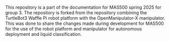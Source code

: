 This repository is a part of the documentation for MAS500 spring 2025 for group 3. 
The repository is forked from the repository combining the TurtleBot3 Waffle Pi robot platform with the OpenManipulator-X manipulator. 
This was done to share the changes made during development for MAS500 for the use of the robot platform and manipulator for autonomous deployment and liquid classification. 
